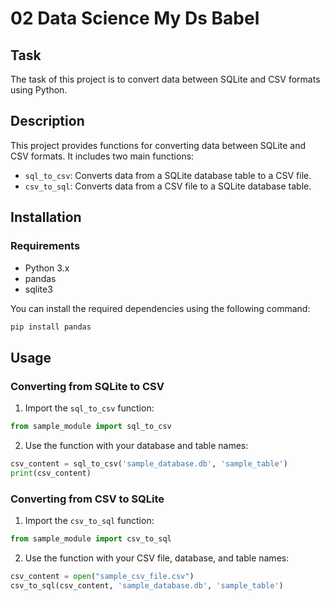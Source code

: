 # 02 Data Science My Ds Babel

## Task

The task of this project is to convert data between SQLite and CSV formats using Python.

## Description

This project provides functions for converting data between SQLite and CSV formats. It includes two main functions:

- `sql_to_csv`: Converts data from a SQLite database table to a CSV file.
- `csv_to_sql`: Converts data from a CSV file to a SQLite database table.

## Installation

### Requirements

- Python 3.x
- pandas
- sqlite3

You can install the required dependencies using the following command:

```bash
pip install pandas
```

## Usage

### Converting from SQLite to CSV

1. Import the `sql_to_csv` function:

```python
from sample_module import sql_to_csv
```

2. Use the function with your database and table names:

```python
csv_content = sql_to_csv('sample_database.db', 'sample_table')
print(csv_content)
```

### Converting from CSV to SQLite

1. Import the `csv_to_sql` function:

```python
from sample_module import csv_to_sql
```

2. Use the function with your CSV file, database, and table names:

```python
csv_content = open("sample_csv_file.csv")
csv_to_sql(csv_content, 'sample_database.db', 'sample_table')
```
